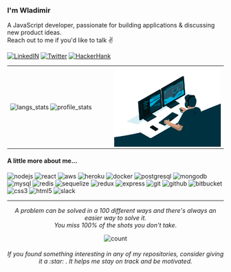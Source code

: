 ### I'm Wladimir
A JavaScript developer, passionate for building applications & discussing new product ideas. 
</br> Reach out to me if you'd like to talk :v:

[![LinkedIN](https://img.shields.io/badge/LinkedIn-0077B5?style=for-the-badge&logo=linkedin&color=%23003140&logoColor=white)](https://www.linkedin.com/in/wladimir-filho)
[![Twitter](https://img.shields.io/badge/twitter-%231DA1F2.svg?&style=for-the-badge&logo=twitter&&color=%23003140&logoColor=white)](https://twitter.com/wladimirgrf)
[![HackerHank](https://img.shields.io/badge/-Hackerrank-2EC866?style=for-the-badge&logo=HackerRank&&color=%23003140&logoColor=white)](https://www.hackerrank.com/wladimirgrf)

<table>
  <tr>
    <td width="48%">
      <img src="https://github-readme-stats.vercel.app/api/top-langs/?username=wladimirgrf&layout=compact&hide_border=true" alt="langs_stats" />
      <img src="https://github-readme-stats.vercel.app/api?username=wladimirgrf&show_icons=true&hide_border=true" alt="profile_stats" />
    </td>
    <td width="52%"><img align="right" alt="GIF" src=".github/assets/coding.gif"  /></td>
  </tr>
<table>
  
#### A little more about me...
<p>
  <img height="40" src="https://devicon.dev/devicon.git/icons/nodejs/nodejs-original.svg" alt="nodejs"/>
  <img height="40" src="https://devicon.dev/devicon.git/icons/react/react-original.svg" alt="react"/>
  <img height="40" src="https://devicon.dev/devicon.git/icons/amazonwebservices/amazonwebservices-original.svg" alt="aws"/>
  <img height="40" src="https://devicon.dev/devicon.git/icons/heroku/heroku-original.svg" alt="heroku"/>
  <img height="40" src="https://devicon.dev/devicon.git/icons/docker/docker-original-wordmark.svg" alt="docker"/>
  <img height="40" src="https://devicon.dev/devicon.git/icons/postgresql/postgresql-original.svg" alt="postgresql"/>
  <img height="40" src="https://devicon.dev/devicon.git/icons/mongodb/mongodb-original.svg" alt="mongodb"/>
  <img height="40" src="https://devicon.dev/devicon.git/icons/mysql/mysql-original.svg" alt="mysql"/>
  <img height="40" src="https://devicon.dev/devicon.git/icons/redis/redis-original.svg" alt="redis"/>
  <img height="40" src="https://devicon.dev/devicon.git/icons/sequelize/sequelize-original.svg" alt="sequelize"/>
  <img height="40" src="https://devicon.dev/devicon.git/icons/redux/redux-original.svg" alt="redux"/>
  <img height="40" src="https://devicon.dev/devicon.git/icons/express/express-original.svg" alt="express"/>
  <img height="40" src="https://devicon.dev/devicon.git/icons/git/git-original.svg" alt="git"/>
  <img height="40" src="https://devicon.dev/devicon.git/icons/github/github-original.svg" alt="github"/>
  <img height="40" src="https://devicon.dev/devicon.git/icons/bitbucket/bitbucket-original.svg" alt="bitbucket"/>
  <img height="40" src="https://devicon.dev/devicon.git/icons/css3/css3-original.svg" alt="css3"/>
  <img height="40" src="https://devicon.dev/devicon.git/icons/html5/html5-original.svg" alt="html5"/>
  <img height="40" src="https://devicon.dev/devicon.git/icons/slack/slack-original.svg" alt="slack"/>
</p>

-----------------

<p align="center">
  <i>A problem can be solved in a 100 different ways and there's always an easier way to solve it.</i>
  <br>
  <i>You miss 100% of the shots you don't take.</i>
<p>

<p align="center">
  <img src="https://count.getloli.com/get/@:wladimirgrf?theme=moebooru" alt="count"/>
</p>

<h6 align="center">If you found something interesting in any of my repositories, consider giving it a :star:&nbsp;. It helps me stay on track and be motivated.</h6>
